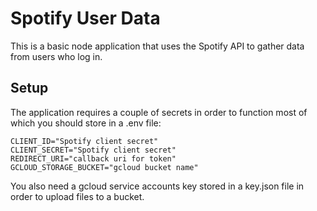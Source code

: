 # Spotify User Data
This is a basic node application that uses the Spotify API to gather data from users who log in.

## Setup
The application requires a couple of secrets in order to function most of which you should store in a .env file:
```
CLIENT_ID="Spotify client secret"
CLIENT_SECRET="Spotify client secret"
REDIRECT_URI="callback uri for token"
GCLOUD_STORAGE_BUCKET="gcloud bucket name"
```
You also need a gcloud service accounts key stored in a key.json file in order to upload files to a bucket.
